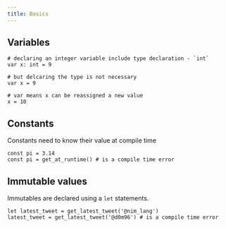 ```yaml
---
title: Basics
---
```


## Variables

```{.input}
# declaring an integer variable include type declaration - `int`
var x: int = 9

# but delcaring the type is not necessary
var x = 9

# var means x can be reassigned a new value
x = 10
```


## Constants

Constants need to know their value at compile time

```{.input}
const pi = 3.14
const pi = get_at_runtime() # is a compile time error
```

## Immutable values

Immutables are declared using a `let` statements.

```{.input}
let latest_tweet = get_latest_tweet('@nim_lang')
latest_tweet = get_latest_tweet('@d0m96') # is a compile time error
```